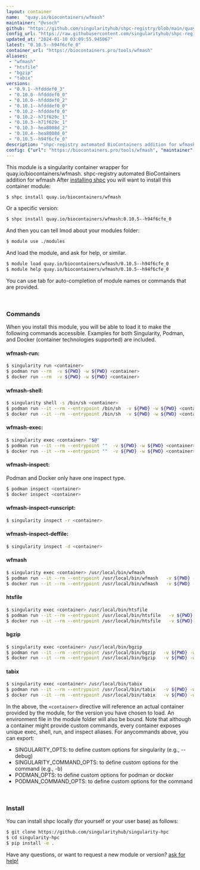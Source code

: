 ```yaml
---
layout: container
name:  "quay.io/biocontainers/wfmash"
maintainer: "@vsoch"
github: "https://github.com/singularityhub/shpc-registry/blob/main/quay.io/biocontainers/wfmash/container.yaml"
config_url: "https://raw.githubusercontent.com/singularityhub/shpc-registry/main/quay.io/biocontainers/wfmash/container.yaml"
updated_at: "2024-01-10 03:09:55.945067"
latest: "0.10.5--h94f6cfe_0"
container_url: "https://biocontainers.pro/tools/wfmash"
aliases:
 - "wfmash"
 - "htsfile"
 - "bgzip"
 - "tabix"
versions:
 - "0.9.1--hfdddef0_3"
 - "0.10.0--hfdddef0_0"
 - "0.10.0--hfdddef0_2"
 - "0.10.1--hfdddef0_0"
 - "0.10.2--hfdddef0_0"
 - "0.10.2--h71f629c_1"
 - "0.10.3--h71f629c_1"
 - "0.10.3--hea8008d_2"
 - "0.10.4--hea8008d_0"
 - "0.10.5--h94f6cfe_0"
description: "shpc-registry automated BioContainers addition for wfmash"
config: {"url": "https://biocontainers.pro/tools/wfmash", "maintainer": "@vsoch", "description": "shpc-registry automated BioContainers addition for wfmash", "latest": {"0.10.5--h94f6cfe_0": "sha256:0c4b7f60dc193be164b38625081b7d29c1f430ded77bfbffb4b955fc704ac4ac"}, "tags": {"0.9.1--hfdddef0_3": "sha256:a4d74aac03fac24d65c01df40db6018830824f22ed0e1a3645f6ddcbb0186fbc", "0.10.0--hfdddef0_0": "sha256:835276ccd4754e135c64c509f909077fd9d29dc32e9e0d04566b23587abee4c2", "0.10.0--hfdddef0_2": "sha256:c1ba386d30c832d896605d3903975a986993d7d3d8e121e2d5257e7cc3b35054", "0.10.1--hfdddef0_0": "sha256:14e8ad45827a0cff4f7cfdf259d8cf94551d30ce834b2c55a918d0acebca2baf", "0.10.2--hfdddef0_0": "sha256:6a45ccf742075051599b8d15ad26e10b054504ab3cc70559d8d9a01d623be415", "0.10.2--h71f629c_1": "sha256:7c9bd0a8cbf23716bae907cbb134197712915dc32c6e95cf5284dbace87faf80", "0.10.3--h71f629c_1": "sha256:d021c83624e6fb0fc7b966eadf0c040e40a036d40b85f54e8eb6981c2bb54ac6", "0.10.3--hea8008d_2": "sha256:b4f2f85ebdf54349e90a510772387990623b74520d1fee1e63ea8c5c71009efd", "0.10.4--hea8008d_0": "sha256:77e9c14e3e391f82633092f85289a4a3dfdbe2cf715db17a741eb37a54931acc", "0.10.5--h94f6cfe_0": "sha256:0c4b7f60dc193be164b38625081b7d29c1f430ded77bfbffb4b955fc704ac4ac"}, "docker": "quay.io/biocontainers/wfmash", "aliases": {"wfmash": "/usr/local/bin/wfmash", "htsfile": "/usr/local/bin/htsfile", "bgzip": "/usr/local/bin/bgzip", "tabix": "/usr/local/bin/tabix"}}
---
```


This module is a singularity container wrapper for quay.io/biocontainers/wfmash.
shpc-registry automated BioContainers addition for wfmash
After [installing shpc](#install) you will want to install this container module:


```bash
$ shpc install quay.io/biocontainers/wfmash
```

Or a specific version:

```bash
$ shpc install quay.io/biocontainers/wfmash:0.10.5--h94f6cfe_0
```

And then you can tell lmod about your modules folder:

```bash
$ module use ./modules
```

And load the module, and ask for help, or similar.

```bash
$ module load quay.io/biocontainers/wfmash/0.10.5--h94f6cfe_0
$ module help quay.io/biocontainers/wfmash/0.10.5--h94f6cfe_0
```

You can use tab for auto-completion of module names or commands that are provided.

<br>

### Commands

When you install this module, you will be able to load it to make the following commands accessible.
Examples for both Singularity, Podman, and Docker (container technologies supported) are included.

#### wfmash-run:

```bash
$ singularity run <container>
$ podman run --rm  -v ${PWD} -w ${PWD} <container>
$ docker run --rm  -v ${PWD} -w ${PWD} <container>
```

#### wfmash-shell:

```bash
$ singularity shell -s /bin/sh <container>
$ podman run --it --rm --entrypoint /bin/sh  -v ${PWD} -w ${PWD} <container>
$ docker run --it --rm --entrypoint /bin/sh  -v ${PWD} -w ${PWD} <container>
```

#### wfmash-exec:

```bash
$ singularity exec <container> "$@"
$ podman run --it --rm --entrypoint ""  -v ${PWD} -w ${PWD} <container> "$@"
$ docker run --it --rm --entrypoint ""  -v ${PWD} -w ${PWD} <container> "$@"
```

#### wfmash-inspect:

Podman and Docker only have one inspect type.

```bash
$ podman inspect <container>
$ docker inspect <container>
```

#### wfmash-inspect-runscript:

```bash
$ singularity inspect -r <container>
```

#### wfmash-inspect-deffile:

```bash
$ singularity inspect -d <container>
```


#### wfmash

```bash
$ singularity exec <container> /usr/local/bin/wfmash
$ podman run --it --rm --entrypoint /usr/local/bin/wfmash   -v ${PWD} -w ${PWD} <container> -c " $@"
$ docker run --it --rm --entrypoint /usr/local/bin/wfmash   -v ${PWD} -w ${PWD} <container> -c " $@"
```


#### htsfile

```bash
$ singularity exec <container> /usr/local/bin/htsfile
$ podman run --it --rm --entrypoint /usr/local/bin/htsfile   -v ${PWD} -w ${PWD} <container> -c " $@"
$ docker run --it --rm --entrypoint /usr/local/bin/htsfile   -v ${PWD} -w ${PWD} <container> -c " $@"
```


#### bgzip

```bash
$ singularity exec <container> /usr/local/bin/bgzip
$ podman run --it --rm --entrypoint /usr/local/bin/bgzip   -v ${PWD} -w ${PWD} <container> -c " $@"
$ docker run --it --rm --entrypoint /usr/local/bin/bgzip   -v ${PWD} -w ${PWD} <container> -c " $@"
```


#### tabix

```bash
$ singularity exec <container> /usr/local/bin/tabix
$ podman run --it --rm --entrypoint /usr/local/bin/tabix   -v ${PWD} -w ${PWD} <container> -c " $@"
$ docker run --it --rm --entrypoint /usr/local/bin/tabix   -v ${PWD} -w ${PWD} <container> -c " $@"
```



In the above, the `<container>` directive will reference an actual container provided
by the module, for the version you have chosen to load. An environment file in the
module folder will also be bound. Note that although a container
might provide custom commands, every container exposes unique exec, shell, run, and
inspect aliases. For anycommands above, you can export:

 - SINGULARITY_OPTS: to define custom options for singularity (e.g., --debug)
 - SINGULARITY_COMMAND_OPTS: to define custom options for the command (e.g., -b)
 - PODMAN_OPTS: to define custom options for podman or docker
 - PODMAN_COMMAND_OPTS: to define custom options for the command

<br>

### Install

You can install shpc locally (for yourself or your user base) as follows:

```bash
$ git clone https://github.com/singularityhub/singularity-hpc
$ cd singularity-hpc
$ pip install -e .
```

Have any questions, or want to request a new module or version? [ask for help!](https://github.com/singularityhub/singularity-hpc/issues)